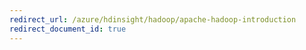 ```yaml
---
redirect_url: /azure/hdinsight/hadoop/apache-hadoop-introduction
redirect_document_id: true
---
```

